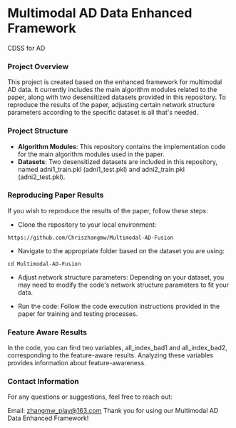 # Multimodal AD Data Enhanced Framework
CDSS for AD


### Project Overview
This project is created based on the enhanced framework for multimodal AD data. It currently includes the main algorithm modules related to the paper, along with two desensitized datasets provided in this repository. To reproduce the results of the paper, adjusting certain network structure parameters according to the specific dataset is all that's needed.

### Project Structure

* **Algorithm Modules**: This repository contains the implementation code for the main algorithm modules used in the paper.
* **Datasets**: Two desensitized datasets are included in this repository, named adni1_train.pkl (adni1_test.pkl) and adni2_train.pkl (adni2_test.pkl).

### Reproducing Paper Results

If you wish to reproduce the results of the paper, follow these steps:

* Clone the repository to your local environment:
```angular2html
https://github.com/Chriszhangmw/Multimodal-AD-Fusion
```

* Navigate to the appropriate folder based on the dataset you are using:
```angular2html
cd Multimodal-AD-Fusion
```
* Adjust network structure parameters: Depending on your dataset, you may need to modify the code's network structure parameters to fit your data.

* Run the code: Follow the code execution instructions provided in the paper for training and testing processes.

### Feature Aware Results
In the code, you can find two variables, all_index_bad1 and all_index_bad2, corresponding to the feature-aware results. Analyzing these variables provides information about feature-awareness.

### Contact Information
For any questions or suggestions, feel free to reach out:

Email: zhangmw_play@163.com
Thank you for using our Multimodal AD Data Enhanced Framework!
